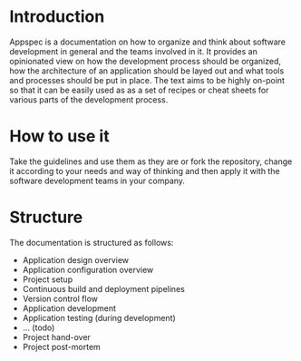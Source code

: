 # Introduction
Appspec is a documentation on how to organize and think about software development in general and the teams involved in it. It provides an opinionated view on how the development process should be organized, how the architecture of an application should be layed out and what tools and processes should be put in place. The text aims to be highly on-point so that it can be easily used as as a set of recipes or cheat sheets for various parts of the development process.

# How to use it
Take the guidelines and use them as they are or fork the repository, change it according to your needs and way of thinking and then apply it with the software development teams in your company.

# Structure
The documentation is structured as follows:
- Application design overview
- Application configuration overview
- Project setup
- Continuous build and deployment pipelines
- Version control flow
- Application development
- Application testing (during development)
- ... (todo)
- Project hand-over
- Project post-mortem
